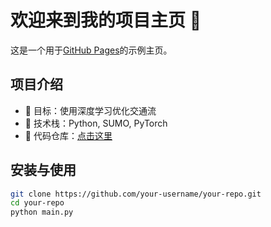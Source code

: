 # 欢迎来到我的项目主页 🎉

这是一个用于[GitHub Pages](https://pages.github.com/)的示例主页。

## 项目介绍
- 📌 目标：使用深度学习优化交通流
- 🔧 技术栈：Python, SUMO, PyTorch
- 🚀 代码仓库：[点击这里](https://github.com/your-username/your-repo)

## 安装与使用
```bash
git clone https://github.com/your-username/your-repo.git
cd your-repo
python main.py
